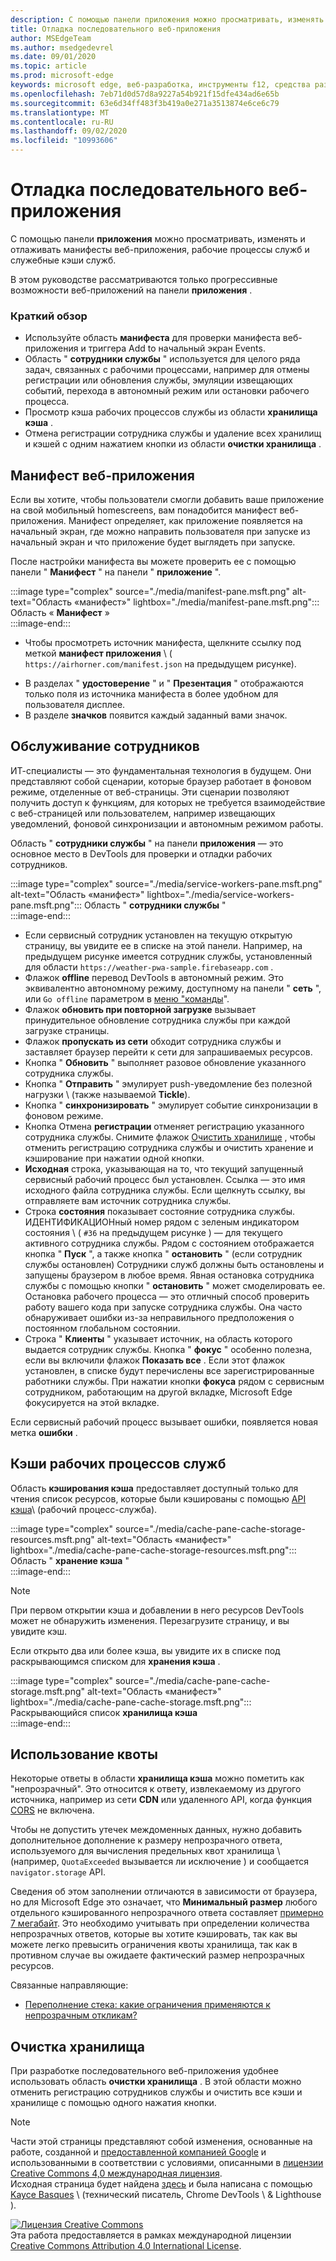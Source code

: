 ```yaml
---
description: С помощью панели приложения можно просматривать, изменять и отлаживать манифесты веб-приложения, рабочие процессы служб и служебные кэши служб.
title: Отладка последовательного веб-приложения
author: MSEdgeTeam
ms.author: msedgedevrel
ms.date: 09/01/2020
ms.topic: article
ms.prod: microsoft-edge
keywords: microsoft edge, веб-разработка, инструменты f12, средства разработчика
ms.openlocfilehash: 7eb71d0d57d8a9227a54b921f15dfe434ad6e65b
ms.sourcegitcommit: 63e6d34ff483f3b419a0e271a3513874e6ce6c79
ms.translationtype: MT
ms.contentlocale: ru-RU
ms.lasthandoff: 09/02/2020
ms.locfileid: "10993606"
---
```

<!-- Copyright Kayce Basques 

   Licensed under the Apache License, Version 2.0 (the "License");
   you may not use this file except in compliance with the License.
   You may obtain a copy of the License at

       https://www.apache.org/licenses/LICENSE-2.0

   Unless required by applicable law or agreed to in writing, software
   distributed under the License is distributed on an "AS IS" BASIS,
   WITHOUT WARRANTIES OR CONDITIONS OF ANY KIND, either express or implied.
   See the License for the specific language governing permissions and
   limitations under the License.  -->  





# Отладка последовательного веб-приложения   



С помощью панели **приложения** можно просматривать, изменять и отлаживать манифесты веб-приложения, рабочие процессы служб и служебные кэши служб.  

<!--Related Guides:  

*   [Progressive Web Apps](/web/progressive-web-apps)  -->

<!--TODO:  Link web "Progressive Web Apps" section when available. -->

В этом руководстве рассматриваются только прогрессивные возможности веб-приложений на панели **приложения** .  <!--If you're looking for help on the other panes, check out the last section of this guide, [Other Application panel guides](#other-application-panel-guides).  -->

<!--TODO:  Link to sections when available. -->

### Краткий обзор  

*   Используйте область **манифеста** для проверки манифеста веб-приложения и триггера Add to начальный экран Events.  
*   Область " **сотрудники службы** " используется для целого ряда задач, связанных с рабочими процессами, например для отмены регистрации или обновления службы, эмуляции извещающих событий, перехода в автономный режим или остановки рабочего процесса.  
*   Просмотр кэша рабочих процессов службы из области **хранилища кэша** .  
*   Отмена регистрации сотрудника службы и удаление всех хранилищ и кэшей с одним нажатием кнопки из области **очистки хранилища** .  
    
## Манифест веб-приложения   

Если вы хотите, чтобы пользователи смогли добавить ваше приложение на свой мобильный homescreens, вам понадобится манифест веб-приложения.  Манифест определяет, как приложение появляется на начальный экран, где можно направить пользователя при запуске из начальный экран и что приложение будет выглядеть при запуске.  

<!--Related Guides:  

*   [Improve user experiences with a Web App Manifest](/web/fundamentals/web-app-manifest)  
*   [Using App Install Banners](/web/fundamentals/app-install-banners)  -->

<!--TODO:  Link to sections when available. -->

После настройки манифеста вы можете проверить ее с помощью панели " **Манифест** " на панели " **приложение** ".  

:::image type="complex" source="./media/manifest-pane.msft.png" alt-text="Область «манифест»" lightbox="./media/manifest-pane.msft.png":::
   Область « **Манифест** »  
:::image-end:::  

*   Чтобы просмотреть источник манифеста, щелкните ссылку под меткой **манифест приложения** \ ( `https://airhorner.com/manifest.json` на предыдущем рисунке).  
<!-- *   Press the **Add to homescreen** button to simulate an Add to Homescreen event.  Check out the next section for more information.  -->  
*   В разделах " **удостоверение** " и " **Презентация** " отображаются только поля из источника манифеста в более удобном для пользователя дисплее.  
*   В разделе **значков** появится каждый заданный вами значок.  
    
<!--### Simulate Add to Homescreen events   -->

<!--A web app can only be added to a homescreen when the site is visited at least twice, with at least five minutes between visits.  While developing or debugging your Add to Homescreen workflow, this criteria can be inconvenient.  
The **Add to homescreen** button on the **App Manifest** pane lets you simulate Add to Homescreen events whenever you want.  -->

<!--You can test out this feature with the [Microsoft I/O 2016 progressive web app](https://events.alpahabet.com/io2016/), which has proper support for Add to Homescreen.  Clicking on **Add to Homescreen** while the app is open prompts Microsoft Edge to display the "add this site to your shelf" banner, which is the desktop equivalent of the "add to homescreen" banner for mobile devices.  -->

<!--  
:::image type="complex" source="./media/io.msft.png" alt-text="Область «манифест»" lightbox="./media/io.msft.png":::
   Add to desktop shelf  
:::image-end:::
-->  

<!--
> [!Tip]
> Keep the **Console** drawer open while simulating Add to Homescreen events.  The Console tells you if your manifest has any issues and logs other information about the Add to Homescreen lifecycle.  -->

<!--The **Add to Homescreen** feature cannot yet simulate the workflow for mobile devices.  Notice how the "add to shelf" prompt was triggered in the screenshot above, even though DevTools is in Device Mode.  However, if you can successfully add your app to your desktop shelf, then it'll work for mobile, too.  -->

<!-- TODO: Rework content after sample app is created. -->

<!--If you want to test out the genuine mobile experience, you can connect a real mobile device to DevTools via **remote debugging**, and then click the **Add to Homescreen** button \(on DevTools\) to trigger the "add to homescreen" prompt on the connected mobile device.  -->

<!--TODO:  Link Debug "remote debugging" sections when available. -->

## Обслуживание сотрудников   

ИТ-специалисты — это фундаментальная технология в будущем.  Они представляют собой сценарии, которые браузер работает в фоновом режиме, отделенные от веб-страницы.  Эти сценарии позволяют получить доступ к функциям, для которых не требуется взаимодействие с веб-страницей или пользователем, например извещающих уведомлений, фоновой синхронизации и автономным режимом работы.  

<!--Related Guides:  

*   [Intro to Service Workers](/web/fundamentals/primers/service-worker)  
*   [Push Notifications: Timely, Relevant, and Precise](/web/fundamentals/push-notifications)  -->  
    
<!--TODO:  Link to sections when available. -->  

Область " **сотрудники службы** " на панели **приложения** — это основное место в DevTools для проверки и отладки рабочих сотрудников.  

:::image type="complex" source="./media/service-workers-pane.msft.png" alt-text="Область «манифест»" lightbox="./media/service-workers-pane.msft.png":::
   Область " **сотрудники службы** "  
:::image-end:::  

*   Если сервисный сотрудник установлен на текущую открытую страницу, вы увидите ее в списке на этой панели.  Например, на предыдущем рисунке имеется сотрудник службы, установленный для области `https://weather-pwa-sample.firebaseapp.com` .  
*   Флажок **offline** перевод DevTools в автономный режим.  Это эквивалентно автономному режиму, доступному на панели " **сеть** ", или `Go offline` параметром в [меню "команды][DevtoolsCommandMenuIndex]".  
*   Флажок **обновить при повторной загрузке** вызывает принудительное обновление сотрудника службы при каждой загрузке страницы.  
*   Флажок **пропускать из сети** обходит сотрудника службы и заставляет браузер перейти к сети для запрашиваемых ресурсов.  
*   Кнопка " **Обновить** " выполняет разовое обновление указанного сотрудника службы.  
*   Кнопка " **Отправить** " эмулирует push-уведомление без полезной нагрузки \ (также называемой **Tickle**).  
*   Кнопка " **синхронизировать** " эмулирует событие синхронизации в фоновом режиме.  
*   Кнопка Отмена **регистрации** отменяет регистрацию указанного сотрудника службы.  Снимите флажок [Очистить хранилище](#clear-storage) , чтобы отменить регистрацию сотрудника службы и очистить хранение и кэширование при нажатии одной кнопки.  
*   **Исходная** строка, указывающая на то, что текущий запущенный сервисный рабочий процесс был установлен.  Ссылка — это имя исходного файла сотрудника службы.  Если щелкнуть ссылку, вы отправляете вам источник сотрудника службы.  
*   Строка **состояния** показывает состояние сотрудника службы.  ИДЕНТИФИКАЦИОНный номер рядом с зеленым индикатором состояния \ ( `#36` на предыдущем рисунке \) — для текущего активного сотрудника службы.  Рядом с состоянием отображается кнопка " **Пуск** ", а также кнопка " **остановить** " (если сотрудник службы остановлен)  Сотрудники служб должны быть остановлены и запущены браузером в любое время.  Явная остановка сотрудника службы с помощью кнопки " **остановить** " может смоделировать ее.  Остановка рабочего процесса — это отличный способ проверить работу вашего кода при запуске сотрудника службы.  Она часто обнаруживает ошибки из-за неправильного предположения о постоянном глобальном состоянии.  
*   Строка " **Клиенты** " указывает источник, на область которого выдается сотрудник службы.  Кнопка " **фокус** " особенно полезна, если вы включили флажок **Показать все** .  Если этот флажок установлен, в списке будут перечислены все зарегистрированные работники службы.  При нажатии кнопки **фокуса** рядом с сервисным сотрудником, работающим на другой вкладке, Microsoft Edge фокусируется на этой вкладке.  
    
Если сервисный рабочий процесс вызывает ошибки, появляется новая метка **ошибки** .  

<!--  
:::image type="complex" source="./media/sw-error.msft.png" alt-text="Область «манифест»" lightbox="./media/sw-error.msft.png":::
   Service worker with errors  
:::image-end:::
-->  

<!--TODO:  Capture Service Worker Errors sample when available. -->
<!--TODO:  Link Web "How tickle works" sections when available. -->

## Кэши рабочих процессов служб 

Область **кэширования кэша** предоставляет доступный только для чтения список ресурсов, которые были кэшированы с помощью [API кэша][MDNWebCacheAPI]\ (рабочий процесс-служба).  

:::image type="complex" source="./media/cache-pane-cache-storage-resources.msft.png" alt-text="Область «манифест»" lightbox="./media/cache-pane-cache-storage-resources.msft.png":::
   Область " **хранение кэша** "  
:::image-end:::  

> [!NOTE]
> При первом открытии кэша и добавлении в него ресурсов DevTools может не обнаружить изменения.  Перезагрузите страницу, и вы увидите кэш.  

Если открыто два или более кэша, вы увидите их в списке под раскрывающимся списком для **хранения кэша** .  

:::image type="complex" source="./media/cache-pane-cache-storage.msft.png" alt-text="Область «манифест»" lightbox="./media/cache-pane-cache-storage.msft.png":::
   Раскрывающийся список **хранилища кэша**  
:::image-end:::  

## Использование квоты 

Некоторые ответы в области **хранилища кэша** можно пометить как "непрозрачный".  Это относится к ответу, извлекаемому из другого источника, например из сети **CDN** или удаленного API, когда функция [CORS][FetchHttpCorsProtocol] не включена.  

<!--TODO:  Link Web "CDN" section when available. -->  
<!--TODO:  Link Web "opaque" section when available. -->

Чтобы не допустить утечек междоменных данных, нужно добавить дополнительное дополнение к размеру непрозрачного ответа, используемого для вычисления предельных квот хранилища \ (например, `QuotaExceeded` вызывается ли исключение \) и сообщается `navigator.storage` API.  

<!--TODO:  Link Estimating "`navigator.storage` API" sections when available. -->

Сведения об этом заполнении отличаются в зависимости от браузера, но для Microsoft Edge это означает, что **Минимальный размер** любого отдельного кэшированного непрозрачного ответа составляет [примерно 7 мегабайт][ChromiumIssues796060#c17].  Это необходимо учитывать при определении количества непрозрачных ответов, которые вы хотите кэшировать, так как вы можете легко превысить ограничения квоты хранилища, так как в противном случае вы ожидаете фактический размер непрозрачных ресурсов.  

Связанные направляющие:  

*   [Переполнение стека: какие ограничения применяются к непрозрачным откликам?][StackOverflowLimitationsForOpaqueResponses]  
<!--*   [Alphabet work container: Understanding Storage Quota](/web/tools/Alphabet-work-container/guides/storage-quota#beware_of_opaque_responses)  -->
    
<!--TODO:  Link Work container storage quota for opaque responses section when available. -->

## Очистка хранилища 

При разработке последовательного веб-приложения удобнее использовать область **очистки хранилища** .  В этой области можно отменить регистрацию сотрудников службы и очистить все кэши и хранилище с помощью одного нажатия кнопки.  <!--Check out the section below to learn more.  -->

<!--Related Guides:  

*   [Clear Storage](/iterate/manage-data/local-storage#clear-storage)  -->
    
<!--TODO:  Link to sections when available. -->

<!--## Other Application panel guides 

Check out the guides below for more help on the other panes of the **Application** panel.  

Related Guides:  

*   [Inspect page resources](/iterate/manage-data/page-resources)  
*   [Inspect and manage local storage and caches](/iterate/manage-data/local-storage)  -->
    
<!--TODO  -->

<!--  
 


-->  

<!-- links -->  

[DevtoolsCommandMenuIndex]: ./command-menu/index.md "Выполнение команд с помощью командного меню Microsoft Edge DevTools | Документы Microsoft"  

[ChromiumIssues796060#c17]: https://bugs.chromium.org/p/chromium/issues/detail?id=796060#c17 "Chromium дата_выпуска 796060: значение хранилища кэша выводится при каждом обновлении, когда код аналитики находится в HTML"  

[FetchHttpCorsProtocol]: https://fetch.spec.whatwg.org/#http-cors-protocol  

[MDNWebCacheAPI]: https://developer.mozilla.org/docs/Web/API/Cache "Cache-API | MDN"  

[StackOverflowLimitationsForOpaqueResponses]: https://stackoverflow.com/q/39109789/385997 "Переполнение стека: какие ограничения применяются к непрозрачным откликам?"  

<!--[WebEstimatingAvailableStorageSpace]: whats-new/2017/08/estimating-available-storage-space  -->
<!--[RemoteDebugging]: /debug/remote-debugging/remote-debugging  -->

<!--[WebHowPushWorks]: /web/fundamentals/push-notifications/how-push-works  -->  
<!--[WebGlossaryCDN]: /web/fundamentals/glossary#CDN  -->
<!--[WebGlossaryOpaque]: /web/fundamentals/glossary#opaque-response  -->

> [!NOTE]
> Части этой страницы представляют собой изменения, основанные на работе, созданной и [предоставленной компанией Google][GoogleSitePolicies] и использованными в соответствии с условиями, описанными в [лицензии Creative Commons 4,0 международная лицензия][CCA4IL].  
> Исходная страница будет найдена [здесь](https://developers.google.com/web/tools/chrome-devtools/progressive-web-apps) и была написана с помощью [Kayce Basques][KayceBasques] \ (технический писатель, Chrome DevTools \ & Lighthouse \).  

[![Лицензия Creative Commons][CCby4Image]][CCA4IL]  
Эта работа предоставляется в рамках международной лицензии [Creative Commons Attribution 4.0 International License][CCA4IL].  

[CCA4IL]: https://creativecommons.org/licenses/by/4.0  
[CCby4Image]: https://i.creativecommons.org/l/by/4.0/88x31.png  
[GoogleSitePolicies]: https://developers.google.com/terms/site-policies  
[KayceBasques]: https://developers.google.com/web/resources/contributors/kaycebasques  
